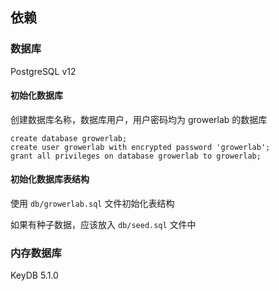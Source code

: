 ## 依赖

### 数据库

PostgreSQL v12

#### 初始化数据库

创建数据库名称，数据库用户，用户密码均为 growerlab 的数据库

```
create database growerlab;
create user growerlab with encrypted password 'growerlab';
grant all privileges on database growerlab to growerlab;
```

#### 初始化数据库表结构

使用 `db/growerlab.sql` 文件初始化表结构

如果有种子数据，应该放入 `db/seed.sql` 文件中


### 内存数据库

KeyDB 5.1.0